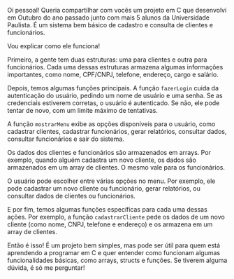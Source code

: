 Oi pessoal! Queria compartilhar com vocês um projeto em C que desenvolvi em Outubro do ano passado junto com mais 5 alunos da Universidade Paulista. É um sistema bem básico de cadastro e consulta de clientes e funcionários.

Vou explicar como ele funciona!

Primeiro, a gente tem duas estruturas: uma para clientes e outra para funcionários. Cada uma dessas estruturas armazena algumas informações importantes, como nome, CPF/CNPJ, telefone, endereço, cargo e salário.

Depois, temos algumas funções principais. A função `fazerLogin` cuida da autenticação do usuário, pedindo um nome de usuário e uma senha. Se as credenciais estiverem corretas, o usuário é autenticado. Se não, ele pode tentar de novo, com um limite máximo de tentativas.

A função `mostrarMenu` exibe as opções disponíveis para o usuário, como cadastrar clientes, cadastrar funcionários, gerar relatórios, consultar dados, consultar funcionários e sair do sistema.

Os dados dos clientes e funcionários são armazenados em arrays. Por exemplo, quando alguém cadastra um novo cliente, os dados são armazenados em um array de clientes. O mesmo vale para os funcionários.

O usuário pode escolher entre várias opções no menu. Por exemplo, ele pode cadastrar um novo cliente ou funcionário, gerar relatórios, ou consultar dados de clientes ou funcionários.

E por fim, temos algumas funções específicas para cada uma dessas ações. Por exemplo, a função `cadastrarCliente` pede os dados de um novo cliente (como nome, CNPJ, telefone e endereço) e os armazena em um array de clientes.

Então é isso! É um projeto bem simples, mas pode ser útil para quem está aprendendo a programar em C e quer entender como funcionam algumas funcionalidades básicas, como arrays, structs e funções. Se tiverem alguma dúvida, é só me perguntar!
